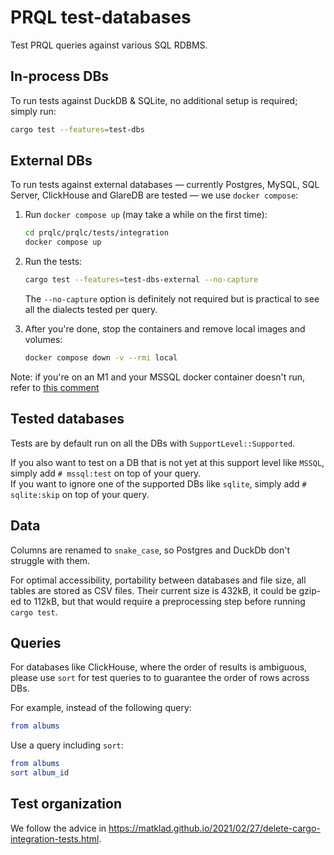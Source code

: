 # PRQL test-databases

Test PRQL queries against various SQL RDBMS.

## In-process DBs

To run tests against DuckDB & SQLite, no additional setup is required; simply
run:

```sh
cargo test --features=test-dbs
```

## External DBs

To run tests against external databases — currently Postgres, MySQL, SQL Server,
ClickHouse and GlareDB are tested — we use `docker compose`:

1. Run `docker compose up` (may take a while on the first time):

   ```sh
   cd prqlc/prqlc/tests/integration
   docker compose up
   ```

2. Run the tests:

   ```sh
   cargo test --features=test-dbs-external --no-capture
   ```

   The `--no-capture` option is definitely not required but is practical to see
   all the dialects tested per query.

3. After you're done, stop the containers and remove local images and volumes:

   ```sh
   docker compose down -v --rmi local
   ```

Note: if you're on an M1 and your MSSQL docker container doesn't run, refer to
[this comment](https://github.com/microsoft/mssql-docker/issues/668#issuecomment-1436802153)

## Tested databases

Tests are by default run on all the DBs with `SupportLevel::Supported`.

If you also want to test on a DB that is not yet at this support level like
`MSSQL`, simply add `# mssql:test` on top of your query.\
If you want to ignore one of the supported DBs like `sqlite`, simply add
`# sqlite:skip` on top of your query.

## Data

Columns are renamed to `snake_case`, so Postgres and DuckDb don't struggle with
them.

For optimal accessibility, portability between databases and file size, all
tables are stored as CSV files. Their current size is 432kB, it could be gzip-ed
to 112kB, but that would require a preprocessing step before running
`cargo test`.

## Queries

For databases like ClickHouse, where the order of results is ambiguous, please
use `sort` for test queries to to guarantee the order of rows across DBs.

For example, instead of the following query:

```elm
from albums
```

Use a query including `sort`:

```elm
from albums
sort album_id
```

## Test organization

We follow the advice in
<https://matklad.github.io/2021/02/27/delete-cargo-integration-tests.html>.
